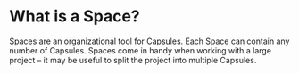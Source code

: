 # What is a Space?

Spaces are an organizational tool for [Capsules](https://codecapsules.io/docs/faq/what-is-a-capsule/). Each Space can contain any number of Capsules. Spaces come in handy when working with a large project – it may be useful to split the project into multiple Capsules.